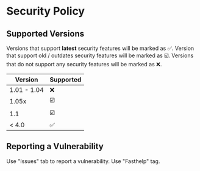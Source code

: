 # Security Policy

## Supported Versions

Versions that support **latest** security features will be marked as ✅. Version that support old / outdates security features will be marked as ☑️. Versions that do not support any security features will be marked as :x:.

| Version | Supported          |
| ------- | ------------------ |
| 1.01 - 1.04| :x:                |
| 1.05x   | ☑️                 |
| 1.1   | ☑️ |
| < 4.0   | ✅               |

## Reporting a Vulnerability

Use "Issues" tab to report a vulnerability. Use "Fasthelp" tag.
